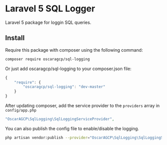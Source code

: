 # Laravel 5 SQL Logger

Laravel 5 package for loggin SQL queries.

## Install

Require this package with composer using the following command:

```bash
composer require oscaragcp/sql-logging
```

Or just add oscaragcp/sql-logging to your composer.json file:

```js
{
    "require": {
        "oscaragcp/sql-logging": "dev-master"
    }
}
```

After updating composer, add the service provider to the `providers` array in `config/app.php`

```php
"OscarAGCP\SqlLogging\SqlLoggingServiceProvider",
```

You can also publish the config file to enable/disable the logging.

```bash
php artisan vendor:publish --provider="OscarAGCP\SqlLogging\SqlLoggingServiceProvider"
```